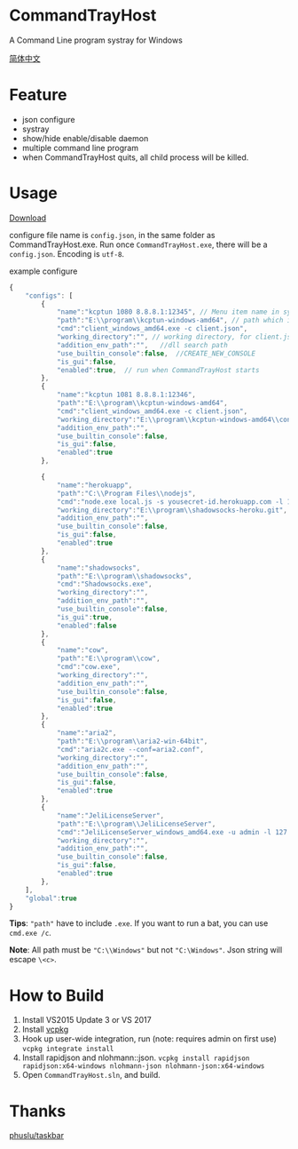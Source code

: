 # CommandTrayHost
A Command Line program systray for Windows

[简体中文](README.zh-cn.md)

# Feature

- json configure
- systray
- show/hide enable/disable daemon
- multiple command line program
- when CommandTrayHost quits, all child process will be killed.

# Usage

[Download](https://github.com/rexdf/CommandTrayHost/releases)

configure file name is `config.json`, in the same folder as CommandTrayHost.exe. Run once `CommandTrayHost.exe`, there will be a `config.json`. Encoding is `utf-8`.

example configure

```javascript
{
    "configs": [
        {
            "name":"kcptun 1080 8.8.8.1:12345", // Menu item name in systray
            "path":"E:\\program\\kcptun-windows-amd64", // path which includes cmd exe
            "cmd":"client_windows_amd64.exe -c client.json",
            "working_directory":"", // working directory, for client.json path. empty is same as path
            "addition_env_path":"",   //dll search path
            "use_builtin_console":false,  //CREATE_NEW_CONSOLE
            "is_gui":false,
            "enabled":true,  // run when CommandTrayHost starts
        },
        {
            "name":"kcptun 1081 8.8.8.1:12346",
            "path":"E:\\program\\kcptun-windows-amd64",
            "cmd":"client_windows_amd64.exe -c client.json",
            "working_directory":"E:\\program\\kcptun-windows-amd64\\config2",
            "addition_env_path":"",
            "use_builtin_console":false,
            "is_gui":false,
            "enabled":true
        },

        {
            "name":"herokuapp",
            "path":"C:\\Program Files\\nodejs",
            "cmd":"node.exe local.js -s yousecret-id.herokuapp.com -l 1090 -m camellia-256-cfb -k ItsATopSecret -r 80",
            "working_directory":"E:\\program\\shadowsocks-heroku.git", // We use a different working directory
            "addition_env_path":"",
            "use_builtin_console":false,
            "is_gui":false,
            "enabled":true
        },
        {
            "name":"shadowsocks",
            "path":"E:\\program\\shadowsocks",
            "cmd":"Shadowsocks.exe",
            "working_directory":"",
            "addition_env_path":"",
            "use_builtin_console":false,
            "is_gui":true,
            "enabled":false
        },
        {
            "name":"cow",
            "path":"E:\\program\\cow",
            "cmd":"cow.exe",
            "working_directory":"",
            "addition_env_path":"",
            "use_builtin_console":false,
            "is_gui":false,
            "enabled":true
        },
        {
            "name":"aria2",
            "path":"E:\\program\\aria2-win-64bit",
            "cmd":"aria2c.exe --conf=aria2.conf",
            "working_directory":"",
            "addition_env_path":"",
            "use_builtin_console":false,
            "is_gui":false,
            "enabled":true
        },
        {
            "name":"JeliLicenseServer",
            "path":"E:\\program\\JeliLicenseServer",
            "cmd":"JeliLicenseServer_windows_amd64.exe -u admin -l 127.0.0.251",
            "working_directory":"",
            "addition_env_path":"",
            "use_builtin_console":false,
            "is_gui":false,
            "enabled":true
        },
    ],
    "global":true
}
```

**Tips**: `"path"` have to include `.exe`. If you want to run a bat, you can use `cmd.exe /c`.

**Note**: All path must be `"C:\\Windows"` but not `"C:\Windows"`. Json string will escape `\<c>`.

# How to Build

1. Install VS2015 Update 3 or VS 2017
2. Install [vcpkg](https://github.com/Microsoft/vcpkg)
3. Hook up user-wide integration, run (note: requires admin on first use) `vcpkg integrate install`
4. Install rapidjson and nlohmann::json. `vcpkg install rapidjson rapidjson:x64-windows nlohmann-json nlohmann-json:x64-windows`
5. Open `CommandTrayHost.sln`, and build.


# Thanks

[phuslu/taskbar](https://github.com/phuslu/taskbar)